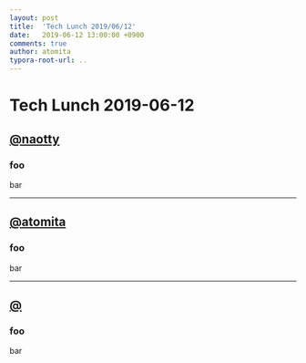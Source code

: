 ```yaml
---
layout: post
title:  'Tech Lunch 2019/06/12'
date:   2019-06-12 13:00:00 +0900
comments: true
author: atomita
typora-root-url: ..
---
```


# Tech Lunch 2019-06-12

## [@naotty](https://github.com/naotty)

### foo

bar

----

## [@atomita](https://github.com/atomita)

### foo

bar

----

## [@](https://github.com/)

### foo

bar
